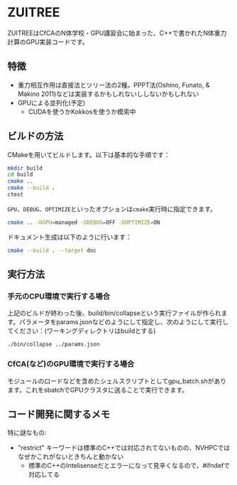 # ZUITREE

ZUITREEはCfCAのN体学校・GPU講習会に始まった、C++で書かれたN体重力計算のGPU実装コードです。

## 特徴

- 重力相互作用は直接法とツリー法の2種。PPPT法(Oshino, Funato, & Makino 2011)などは実装するかもしれないししないかもしれない
- GPUによる並列化(予定)
  - CUDAを使うかKokkosを使うか模索中

## ビルドの方法

CMakeを用いてビルドします。以下は基本的な手順です：

```bash
mkdir build
cd build
cmake ..
cmake --build .
ctest
```

`GPU`、`DEBUG`、`OPTIMIZE`といったオプションは`cmake`実行時に指定できます。

```bash
cmake .. -DGPU=managed -DDEBUG=OFF -DOPTIMIZE=ON
```

ドキュメント生成は以下のように行います：

```bash
cmake --build . --target doc
```

## 実行方法

### 手元のCPU環境で実行する場合

上記のビルドが終わった後、build/bin/collapseという実行ファイルが作られます。パラメータをparams.jsonなどのようにして指定し、次のようにして実行してください：(ワーキングディレクトリはbuildとする)
```bash
./bin/collapse ../params.json
```

### CfCA(など)のGPU環境で実行する場合

モジュールのロードなどを含めたシェルスクリプトとしてgpu_batch.shがあります。これをsbatchでGPUクラスタに送ることで実行できます。

## コード開発に関するメモ

特に謎なもの:

- "restrict" キーワードは標準のC++では対応されてないものの、NVHPCではなぜかこれがないときちんと動かない
  - 標準のC++のIntelisenseだとエラーになって見辛くなるので、#ifndefで対応してる
